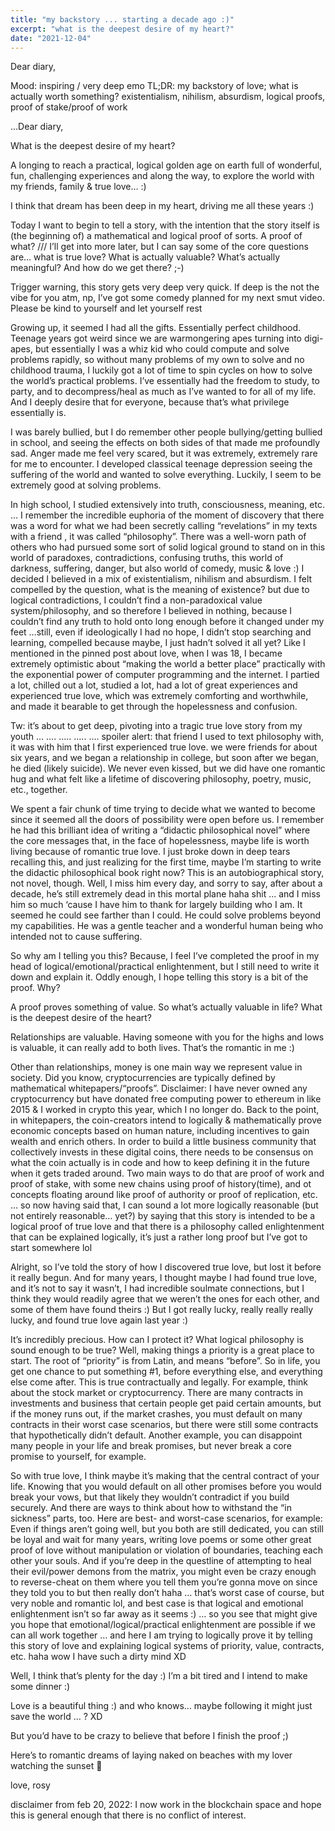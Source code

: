 ```yaml
---
title: "my backstory ... starting a decade ago :)"
excerpt: "what is the deepest desire of my heart?"
date: "2021-12-04"
---
```


Dear diary,

Mood: inspiring / very deep emo
TL;DR: my backstory of love; what is actually worth something? existentialism, nihilism, absurdism, logical proofs, proof of stake/proof of work

…Dear diary,

What is the deepest desire of my heart?

A longing to reach a practical, logical golden age on earth full of wonderful, fun, challenging experiences and along the way, to explore the world with my friends, family & true love… :)

I think that dream has been deep in my heart, driving me all these years :)

Today I want to begin to tell a story, with the intention that the story itself is (the beginning of) a mathematical and logical proof of sorts. A proof of what? /// I’ll get into more later, but I can say some of the core questions are… what is true love? What is actually valuable? What’s actually meaningful? And how do we get there? ;-)

Trigger warning, this story gets very deep very quick. If deep is the not the vibe for you atm, np, I’ve got some comedy planned for my next smut video. Please be kind to yourself and let yourself rest

Growing up, it seemed I had all the gifts. Essentially perfect childhood. Teenage years got weird since we are warmongering apes turning into digi-apes, but essentially I was a whiz kid who could compute and solve problems rapidly, so without many problems of my own to solve and no childhood trauma, I luckily got a lot of time to spin cycles on how to solve the world’s practical problems. I’ve essentially had the freedom to study, to party, and to decompress/heal as much as I’ve wanted to for all of my life. And I deeply desire that for everyone, because that’s what privilege essentially is.

I was barely bullied, but I do remember other people bullying/getting bullied in school, and seeing the effects on both sides of that made me profoundly sad. Anger made me feel very scared, but it was extremely, extremely rare for me to encounter. I developed classical teenage depression seeing the suffering of the world and wanted to solve everything. Luckily, I seem to be extremely good at solving problems.

In high school, I studied extensively into truth, consciousness, meaning, etc. … I remember the incredible euphoria of the moment of discovery that there was a word for what we had been secretly calling “revelations” in my texts with a friend , it was called “philosophy”. There was a well-worn path of others who had pursued some sort of solid logical ground to stand on in this world of paradoxes, contradictions, confusing truths, this world of darkness, suffering, danger, but also world of comedy, music & love :) I decided I believed in a mix of existentialism, nihilism and absurdism. I felt compelled by the question, what is the meaning of existence? but due to logical contradictions, I couldn’t find a non-paradoxical value system/philosophy, and so therefore I believed in nothing, because I couldn’t find any truth to hold onto long enough before it changed under my feet …still, even if ideologically I had no hope, I didn’t stop searching and learning, compelled because maybe, I just hadn’t solved it all yet? Like I mentioned in the pinned post about love, when I was 18, I became extremely optimistic about “making the world a better place” practically with the exponential power of computer programming and the internet. I partied a lot, chilled out a lot, studied a lot, had a lot of great experiences and experienced true love, which was extremely comforting and worthwhile, and made it bearable to get through the hopelessness and confusion.

Tw: it’s about to get deep, pivoting into a tragic true love story from my youth … …. ….. ….. …. spoiler alert: that friend I used to text philosophy with, it was with him that I first experienced true love. we were friends for about six years, and we began a relationship in college, but soon after we began, he died (likely suicide). We never even kissed, but we did have one romantic hug and what felt like a lifetime of discovering philosophy, poetry, music, etc., together.

We spent a fair chunk of time trying to decide what we wanted to become since it seemed all the doors of possibility were open before us. I remember he had this brilliant idea of writing a “didactic philosophical novel” where the core messages that, in the face of hopelessness, maybe life is worth living because of romantic true love. I just broke down in deep tears recalling this, and just realizing for the first time, maybe I’m starting to write the didactic philosophical book right now? This is an autobiographical story, not novel, though. Well, I miss him every day, and sorry to say, after about a decade, he’s still extremely dead in this mortal plane haha shit … and I miss him so much ‘cause I have him to thank for largely building who I am. It seemed he could see farther than I could. He could solve problems beyond my capabilities. He was a gentle teacher and a wonderful human being who intended not to cause suffering.

So why am I telling you this? Because, I feel I’ve completed the proof in my head of logical/emotional/practical enlightenment, but I still need to write it down and explain it. Oddly enough, I hope telling this story is a bit of the proof. Why?

A proof proves something of value. So what’s actually valuable in life? What is the deepest desire of the heart?

Relationships are valuable. Having someone with you for the highs and lows is valuable, it can really add to both lives. That’s the romantic in me :)

Other than relationships, money is one main way we represent value in society. Did you know, cryptocurrencies are typically defined by mathematical whitepapers/“proofs”. Disclaimer: I have never owned any cryptocurrency but have donated free computing power to ethereum in like 2015 & I worked in crypto this year, which I no longer do. Back to the point, in whitepapers, the coin-creators intend to logically & mathematically prove economic concepts based on human nature, including incentives to gain wealth and enrich others. In order to build a little business community that collectively invests in these digital coins, there needs to be consensus on what the coin actually is in code and how to keep defining it in the future when it gets traded around. Two main ways to do that are proof of work and proof of stake, with some new chains using proof of history(time), and ot concepts floating around like proof of authority or proof of replication, etc. … so now having said that, I can sound a lot more logically reasonable (but not entirely reasonable… yet?) by saying that this story is intended to be a logical proof of true love and that there is a philosophy called enlightenment that can be explained logically, it’s just a rather long proof but I’ve got to start somewhere lol

Alright, so I’ve told the story of how I discovered true love, but lost it before it really begun. And for many years, I thought maybe I had found true love, and it’s not to say it wasn’t, I had incredible soulmate connections, but I think they would readily agree that we weren’t the ones for each other, and some of them have found theirs :) But I got really lucky, really really really lucky, and found true love again last year :)

It’s incredibly precious. How can I protect it? What logical philosophy is sound enough to be true? Well, making things a priority is a great place to start. The root of “priority” is from Latin, and means “before”. So in life, you get one chance to put something #1, before everything else, and everything else come after. This is true contractually and legally. For example, think about the stock market or cryptocurrency. There are many contracts in investments and business that certain people get paid certain amounts, but if the money runs out, if the market crashes, you must default on many contracts in their worst case scenarios, but there were still some contracts that hypothetically didn’t default. Another example, you can disappoint many people in your life and break promises, but never break a core promise to yourself, for example.

So with true love, I think maybe it’s making that the central contract of your life. Knowing that you would default on all other promises before you would break your vows, but that likely they wouldn’t contradict if you build securely. And there are ways to think about how to withstand the “in sickness” parts, too. Here are best- and worst-case scenarios, for example: Even if things aren’t going well, but you both are still dedicated, you can still be loyal and wait for many years, writing love poems or some other great proof of love without manipulation or violation of boundaries, teaching each other your souls. And if you’re deep in the questline of attempting to heal their evil/power demons from the matrix, you might even be crazy enough to reverse-cheat on them where you tell them you’re gonna move on since they told you to but then really don’t haha … that’s worst case of course, but very noble and romantic lol, and best case is that logical and emotional enlightenment isn’t so far away as it seems :) … so you see that might give you hope that emotional/logical/practical enlightenment are possible if we can all work together … and here I am trying to logically prove it by telling this story of love and explaining logical systems of priority, value, contracts, etc. haha wow I have such a dirty mind XD

Well, I think that’s plenty for the day :) I’m a bit tired and I intend to make some dinner :)

Love is a beautiful thing :) and who knows… maybe following it might just save the world … ? XD

But you’d have to be crazy to believe that before I finish the proof ;)

Here’s to romantic dreams of laying naked on beaches with my lover watching the sunset 🤍

love,
rosy

disclaimer from feb 20, 2022: I now work in the blockchain space and hope this is general enough that there is no conflict of interest.